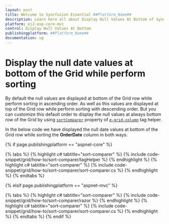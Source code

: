 ```yaml
---
layout: post
title: Welcome to Syncfusion Essential ##Platform_Name##
description: Learn here all about Display Null Values At Bottom of Syncfusion Essential ##Platform_Name## widgets based on HTML5 and jQuery.
platform: ej2-asp-core-mvc
control: Display Null Values At Bottom
publishingplatform: ##Platform_Name##
documentation: ug
---
```



# Display the null date values at bottom of the Grid while perform sorting

By default the null values are displayed at bottom of the Grid row while perform sorting in ascending order. As well as this values are displayed at top of the Grid row while perform sorting with descending order. But you can customize this default order to display the null values at always bottom row of the Grid by using [`sortComparer`](https://help.syncfusion.com/cr/aspnetcore-js2/Syncfusion.EJ2.Grids.GridColumn.html#Syncfusion_EJ2_Grids_GridColumn_SortComparer) property of [`e-grid-column`](https://help.syncfusion.com/cr/aspnetcore-js2/Syncfusion.EJ2.Grids.GridColumn.html) tag helper.

In the below code we have displayed the null date values at bottom of the Grid row while sorting the **OrderDate** column in both ways.

{% if page.publishingplatform == "aspnet-core" %}

{% tabs %}
{% highlight c# tabtitle="sort-comparer" %}
{% include code-snippet/grid/how-to/sort-comparer/tagHelper %}
{% endhighlight %}
{% highlight c# tabtitle="sort-comparer" %}
{% include code-snippet/grid/how-to/sort-comparer/sort-comparer.cs %}
{% endhighlight %}
{% endtabs %}

{% elsif page.publishingplatform == "aspnet-mvc" %}

{% tabs %}
{% highlight c# tabtitle="sort-comparer" %}
{% include code-snippet/grid/how-to/sort-comparer/razor %}
{% endhighlight %}
{% highlight c# tabtitle="sort-comparer" %}
{% include code-snippet/grid/how-to/sort-comparer/sort-comparer.cs %}
{% endhighlight %}
{% endtabs %}
{% endif %}


